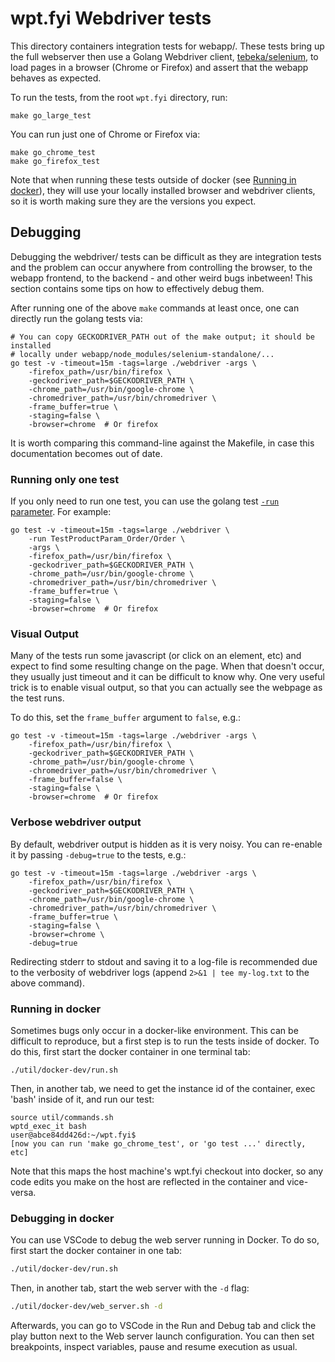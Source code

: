 # wpt.fyi Webdriver tests

This directory containers integration tests for webapp/. These tests bring up
the full webserver then use a Golang Webdriver client,
[tebeka/selenium](https://github.com/tebeka/selenium), to load pages in a
browser (Chrome or Firefox) and assert that the webapp behaves as expected.

To run the tests, from the root `wpt.fyi` directory, run:

    make go_large_test

You can run just one of Chrome or Firefox via:

    make go_chrome_test
    make go_firefox_test

Note that when running these tests outside of docker (see [Running in
docker](#running-in-docker)), they will use your locally installed browser and
webdriver clients, so it is worth making sure they are the versions you expect.

## Debugging

Debugging the webdriver/ tests can be difficult as they are integration tests
and the problem can occur anywhere from controlling the browser, to the webapp
frontend, to the backend - and other weird bugs inbetween! This section
contains some tips on how to effectively debug them.

After running one of the above `make` commands at least once, one can directly
run the golang tests via:

```
# You can copy GECKODRIVER_PATH out of the make output; it should be installed
# locally under webapp/node_modules/selenium-standalone/...
go test -v -timeout=15m -tags=large ./webdriver -args \
    -firefox_path=/usr/bin/firefox \
    -geckodriver_path=$GECKODRIVER_PATH \
    -chrome_path=/usr/bin/google-chrome \
    -chromedriver_path=/usr/bin/chromedriver \
    -frame_buffer=true \
    -staging=false \
    -browser=chrome  # Or firefox
```

It is worth comparing this command-line against the Makefile, in case this
documentation becomes out of date.

### Running only one test

If you only need to run one test, you can use the golang test [`-run`
parameter](https://golang.org/pkg/testing/#hdr-Subtests_and_Sub_benchmarks).
For example:

```
go test -v -timeout=15m -tags=large ./webdriver \
    -run TestProductParam_Order/Order \
    -args \
    -firefox_path=/usr/bin/firefox \
    -geckodriver_path=$GECKODRIVER_PATH \
    -chrome_path=/usr/bin/google-chrome \
    -chromedriver_path=/usr/bin/chromedriver \
    -frame_buffer=true \
    -staging=false \
    -browser=chrome  # Or firefox
```

### Visual Output

Many of the tests run some javascript (or click on an element, etc) and expect
to find some resulting change on the page. When that doesn't occur, they
usually just timeout and it can be difficult to know why. One very useful trick
is to enable visual output, so that you can actually see the webpage as the
test runs.

To do this, set the `frame_buffer` argument to `false`, e.g.:

```
go test -v -timeout=15m -tags=large ./webdriver -args \
    -firefox_path=/usr/bin/firefox \
    -geckodriver_path=$GECKODRIVER_PATH \
    -chrome_path=/usr/bin/google-chrome \
    -chromedriver_path=/usr/bin/chromedriver \
    -frame_buffer=false \
    -staging=false \
    -browser=chrome  # Or firefox
```

### Verbose webdriver output

By default, webdriver output is hidden as it is very noisy. You can re-enable
it by passing `-debug=true` to the tests, e.g.:

```
go test -v -timeout=15m -tags=large ./webdriver -args \
    -firefox_path=/usr/bin/firefox \
    -geckodriver_path=$GECKODRIVER_PATH \
    -chrome_path=/usr/bin/google-chrome \
    -chromedriver_path=/usr/bin/chromedriver \
    -frame_buffer=true \
    -staging=false \
    -browser=chrome \
    -debug=true
```

Redirecting stderr to stdout and saving it to a log-file is recommended due to
the verbosity of webdriver logs (append `2>&1 | tee my-log.txt` to the above
command).

### Running in docker

Sometimes bugs only occur in a docker-like environment. This can be difficult
to reproduce, but a first step is to run the tests inside of docker. To do
this, first start the docker container in one terminal tab:

```
./util/docker-dev/run.sh
```

Then, in another tab, we need to get the instance id of the container, exec
'bash' inside of it, and run our test:

```
source util/commands.sh
wptd_exec_it bash
user@abce84dd426d:~/wpt.fyi$
[now you can run 'make go_chrome_test', or 'go test ...' directly, etc]
```

Note that this maps the host machine's wpt.fyi checkout into docker, so any
code edits you make on the host are reflected in the container and vice-versa.

### Debugging in docker

You can use VSCode to debug the web server running in Docker. To do so, first
start the docker container in one tab:
```sh
./util/docker-dev/run.sh
```

Then, in another tab, start the web server with the `-d` flag:
```sh
./util/docker-dev/web_server.sh -d
```

Afterwards, you can go to VSCode in the Run and Debug tab and click the play button
next to the Web server launch configuration. You can then set breakpoints, inspect
variables, pause and resume execution as usual.